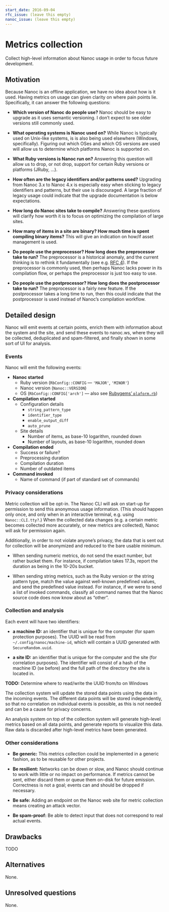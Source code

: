 ```yaml
---
start_date: 2016-09-04
rfc_issue: (leave this empty)
nanoc_issue: (leave this empty)
---
```


# Metrics collection

Collect high-level information about Nanoc usage in order to focus future development.

## Motivation

Because Nanoc is an offline application, we have no idea about how is it used. Having metrics on usage can given  clarity on where pain points lie. Specifically, it can answer the following questions:

* **Which version of Nanoc do people use?** Nanoc should be easy to upgrade as it uses semantic versioning. I don’t expect to see older versions still commonly used.

* **What operating systems is Nanoc used on?** While Nanoc is typically used on Unix-like systems, is is also being used elsewhere (Windows, specifically). Figuring out which OSes and which OS versions are used will allow us to determine which platforms Nanoc is supported on.

* **What Ruby versions is Nanoc run on?** Answering this question will allow us to drop, or not drop, support for certain Ruby versions or platforms (JRuby, …).

* **How often are the legacy identifiers and/or patterns used?** Upgrading from Nanoc 3.x to Nanoc 4.x is especially easy when sticking to legacy identifiers and patterns, but their use is discouraged. A large fraction of legacy usage could indicate that the upgrade documentation is below expectations.

* **How long do Nanoc sites take to compile?** Answering these questions will clarify how worth it is to focus on optimizing the compilation of large sites.

* **How many of items in a site are binary? How much time is spent compiling binary items?** This will give an indication on how/if asset management is used.

* **Do people use the preprocessor? How long does the preprocessor take to run?** The preprocessor is a historical anomaly, and the current thinking is to rethink it fundamentally (see e.g. [RFC 4](https://github.com/nanoc/rfcs/pull/4)). If the preprocessor is commonly used, then perhaps Nanoc lacks power in its compilation flow, or perhaps the preprocessor is just too easy to use.

* **Do people use the postprocessor? How long does the postprocessor take to run?** The preprocessor is a fairly new feature. If the postprocessor takes a long time to run, then this could indicate that the postprocessor is used instead of Nanoc’s compilation workflow.

## Detailed design

Nanoc will emit events at certain points, enrich them with information about the system and the site, and send these events to nanoc.ws, where they will be collected, deduplicated and spam-filtered, and finally shown in some sort of UI for analysis.

### Events

Nanoc will emit the following events:

* **Nanoc started**
  * Ruby version (`RbConfig::CONFIG` — `'MAJOR'`, `'MINOR'`)
  * Nanoc version (`Nanoc::VERSION`)
  * OS (`RbConfig::CONFIG['arch']` — also see [Rubygems’ `plaform.rb`](https://github.com/rubygems/rubygems/blob/v2.6.3/lib/rubygems/platform.rb#L19-L112))
* **Compilation started**
  * Configuration details
    * `string_pattern_type`
    * `identifier_type`
    * `enable_output_diff`
    * `auto_prune`
  * Site details
    * Number of items, as base-10 logarithm, rounded down
    * Number of layouts, as base-10 logarithm, rounded down
* **Compilation ended**
  * Success or failure?
  * Preprocessing duration
  * Compilation duration
  * Number of outdated items
* **Command invoked**
  * Name of command (if part of standard set of commands)

### Privacy considerations

Metric collection will be opt-in. The Nanoc CLI will ask on start-up for permission to send this anonymous usage information. (This should happen only once, and only when in an interactive terminal, e.g. using `Nanoc::CLI.tty?`.) When the collected data changes (e.g. a certain metric becomes collected more accurately, or new metrics are collected), Nanoc will ask for permission again.

Additionally, in order to not violate anyone’s privacy, the data that is sent out for collection will be anonymized and reduced to the bare usable minimum.

* When sending numeric metrics, do not send the exact number, but rather bucket them. For instance, if compilation takes 17.3s, report the duration as being in the 10-20s bucket.

* When sending string metrics, such as the Ruby version or the string pattern type, match the value against well-known predefined values, and send the predefined value instead. For instance, if we were to send a list of invoked commands, classify all command names that the Nanoc source code does now know about as “other”.

### Collection and analysis

Each event will have two identifiers:

* **a machine ID:** an identifier that is unique for the computer (for spam protection purposes). The UUID will be read from `~/.config/nanoc/machine-id`, which will contain a UUID generated with `SecureRandom.uuid`.

* **a site ID:** an identifier that is unique for the computer and the site (for correlation purposes). The identifier will consist of a hash of the machine ID (se before) and the full path of the directory the site is located in.

**TODO:** Determine where to read/write the UUID from/to on Windows

The collection system will update the stored data points using the data in the incoming events. The different data points will be stored independently, so that no correlation on individual events is possible, as this is not needed and can be a cause for privacy concerns.

An analysis system on top of the collection system will generate high-level metrics based on all data points, and generate reports to visualize this data. Raw data is discarded after high-level metrics have been generated.

### Other considerations

* **Be generic:** This metrics collection could be implemented in a generic fashion, as to be reusable for other projects.

* **Be resilient:** Networks can be down or slow, and Nanoc should continue to work with little or no impact on performance. If metrics cannot be sent, either discard them or queue them on-disk for future emission. Correctness is not a goal; events can and should be dropped if necessary.

* **Be safe:** Adding an endpoint on the Nanoc web site for metric collection means creating an attack vector.

* **Be spam-proof:** Be able to detect input that does not correspond to real actual events.

## Drawbacks

TODO

## Alternatives

None.

## Unresolved questions

None.
